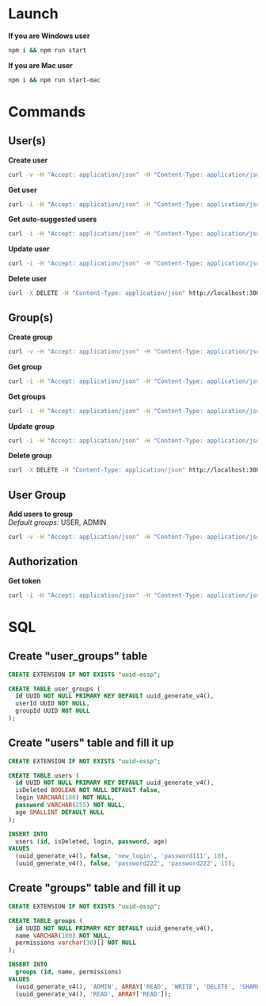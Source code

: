 # Launch
**If you are Windows user**
```bash
npm i && npm run start
```
**If you are Mac user**
```bash
npm i && npm run start-mac
```

# Commands

## User(s)
**Create user**
```bash
curl -v -H "Accept: application/json" -H "Content-Type: application/json" -X PUT --data '{"age":10,"login":"login@gmail.com","password":"password123"}' http://localhost:3000/user
```

**Get user**
```bash
curl -i -H "Accept: application/json" -H "Content-Type: application/json" http://localhost:3000/user/<id>
```

**Get auto-suggested users**
```bash
curl -i -H "Accept: application/json" -H "Content-Type: application/json" --data '{"limit":10,"loginSubstring":"login"}' http://localhost:3000/auto-suggested-users
```

**Update user**
```bash
curl -i -H "Accept: application/json" -H "Content-Type: application/json" --data '{<...>}' http://localhost:3000/user
```

**Delete user**
```bash
curl -X DELETE -H "Content-Type: application/json" http://localhost:3000/user/<id>
```

## Group(s)
**Create group**
```bash
curl -v -H "Accept: application/json" -H "Content-Type: application/json" -X PUT --data '{"name":"test_group","permissions":["READ"]}' http://localhost:3000/group
```

**Get group**
```bash
curl -i -H "Accept: application/json" -H "Content-Type: application/json" http://localhost:3000/group/<id>
```

**Get groups**
```bash
curl -i -H "Accept: application/json" -H "Content-Type: application/json" --data '{"limit":10}' http://localhost:3000/groups
```

**Update group**
```bash
curl -i -H "Accept: application/json" -H "Content-Type: application/json" --data '{<...>}' http://localhost:3000/group
```

**Delete group**
```bash
curl -X DELETE -H "Content-Type: application/json" http://localhost:3000/group/<id>
```

## User Group
**Add users to group**
<br>
_Default groups:_ USER, ADMIN
```bash
curl -v -H "Accept: application/json" -H "Content-Type: application/json" -X PUT --data '{"userIds":["ba9e8fd2-7cc9-4eb9-9aad-e33069efbecf","ba9e8fd2-7cc9-4eb9-9aad-e33069efbeca"],"group":"ADMIN"}' http://localhost:3000/user-group/add-users
```

## Authorization
**Get token**
```bash
curl -i -H "Accept: application/json" -H "Content-Type: application/json" --data '{"login":"login@gmail.com","password":"password123"}' http://localhost:3000/token
```

# SQL

## Create "user_groups" table
```sql
CREATE EXTENSION IF NOT EXISTS "uuid-ossp";

CREATE TABLE user_groups (
  id UUID NOT NULL PRIMARY KEY DEFAULT uuid_generate_v4(),
  userId UUID NOT NULL,
  groupId UUID NOT NULL
);
```

## Create "users" table and fill it up
```sql
CREATE EXTENSION IF NOT EXISTS "uuid-ossp";

CREATE TABLE users (
  id UUID NOT NULL PRIMARY KEY DEFAULT uuid_generate_v4(),
  isDeleted BOOLEAN NOT NULL DEFAULT false,
  login VARCHAR(100) NOT NULL,
  password VARCHAR(255) NOT NULL,
  age SMALLINT DEFAULT NULL
);

INSERT INTO
  users (id, isDeleted, login, password, age)
VALUES
  (uuid_generate_v4(), false, 'new_login', 'password111', 10),
  (uuid_generate_v4(), false, 'password222', 'password222', 15);
```

## Create "groups" table and fill it up
```sql
CREATE EXTENSION IF NOT EXISTS "uuid-ossp";

CREATE TABLE groups (
  id UUID NOT NULL PRIMARY KEY DEFAULT uuid_generate_v4(),
  name VARCHAR(100) NOT NULL,
  permissions varchar(30)[] NOT NULL
);

INSERT INTO
  groups (id, name, permissions)
VALUES
  (uuid_generate_v4(), 'ADMIN', ARRAY['READ', 'WRITE', 'DELETE', 'SHARE', 'UPLOAD_FILES']),
  (uuid_generate_v4(), 'READ', ARRAY['READ']);
```
